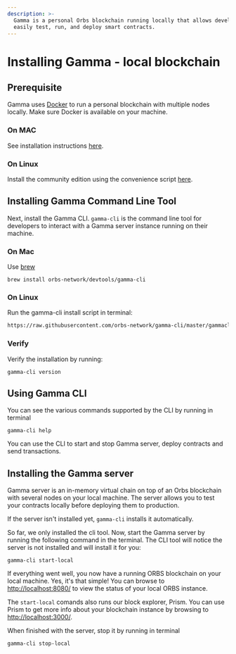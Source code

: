 ```yaml
---
description: >-
  Gamma is a personal Orbs blockchain running locally that allows developers to
  easily test, run, and deploy smart contracts.
---
```


# Installing Gamma - local blockchain

## Prerequisite

Gamma uses [Docker](https://www.docker.com/) to run a personal blockchain with multiple nodes locally. Make sure Docker is available on your machine.

### On MAC

See installation instructions [here](https://docs.docker.com/docker-for-mac/install/).

### On Linux

Install the community edition using the convenience script [here](https://docs.docker.com/install/linux/docker-ce/ubuntu/#install-using-the-convenience-script).

## Installing Gamma Command Line Tool

Next, install the Gamma CLI. `gamma-cli` is the command line tool for developers to interact with a Gamma server instance running on their machine.

### On Mac

Use [brew](https://brew.sh/)

```text
brew install orbs-network/devtools/gamma-cli
```

### On Linux

Run the gamma-cli install script in terminal:

```bash
https://raw.githubusercontent.com/orbs-network/gamma-cli/master/gammacli-linux-install-v0.7.0.sh | bash
```

### Verify

Verify the installation by running:

```text
gamma-cli version
```

## Using Gamma CLI

You can see the various commands supported by the CLI by running in terminal

```text
gamma-cli help
```

You can use the CLI to start and stop Gamma server, deploy contracts and send transactions.

## Installing the Gamma server

Gamma server is an in-memory virtual chain on top of an Orbs blockchain with several nodes on your local machine. The server allows you to test your contracts locally before deploying them to production.

If the server isn't installed yet, `gamma-cli` installs it automatically.

So far, we only installed the cli tool. Now, start the Gamma server by running the following command in the terminal. The CLI tool will notice the server is not installed and will install it for you:

```text
gamma-cli start-local
```

If everything went well, you now have a running ORBS blockchain on your local machine. Yes, it's that simple! You can browse to [http://localhost:8080/](http://localhost:8080/) to view the status of your local ORBS instance.

The `start-local` comands also runs our block explorer, Prism. You can use Prism to get more info about your blockchain instance by browsing to [http://localhost:3000/](http://localhost:3000/).

When finished with the server, stop it by running in terminal

```text
gamma-cli stop-local
```

